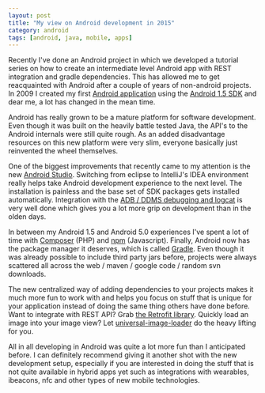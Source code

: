 ```yaml
---
layout: post
title: "My view on Android development in 2015"
category: android
tags: [android, java, mobile, apps]
---
```



Recently I've done an Android project in which we developed a tutorial series on how to create an intermediate level Android app with REST integration and gradle dependencies. This has allowed me to get reacquainted with Android after a couple of years of non-android projects. In 2009 I created my first [Android application](http://www.niftysystems.nl/xbox-live-stats-widget) using the [Android 1.5 SDK](http://developer.android.com/about/versions/android-1.5.html) and dear me, a lot has changed in the mean time.

Android has really grown to be a mature platform for software development. Even though it was built on the heavily battle tested Java, the API's to the Android internals were still quite rough. As an added disadvantage resources on this new platform were very slim, everyone basically just reinvented the wheel themselves.

One of the biggest improvements that recently came to my attention is the new [Android Studio](http://developer.android.com/tools/studio/index.html). Switching from eclipse to IntelliJ's IDEA environment really helps take Android development experience to the next level. The installation is painless and the base set of SDK packages gets installed automatically. Integration with the [ADB / DDMS debugging and logcat](http://developer.android.com/tools/debugging/index.html) is very well done which gives you a lot more grip on development than in the olden days.

In between my Android 1.5 and Android 5.0 experiences I've spent a lot of time with [Composer](https://getcomposer.org/) (PHP) and [npm](https://www.npmjs.com) (Javascript). Finally, Android now has the package manager it deserves, which is called [Gradle](https://gradle.org/gradle-the-new-android-build-system/). Even though it was already possible to include third party jars before, projects were always scattered all across the web / maven / google code / random svn downloads. 

The new centralized way of adding dependencies to your projects makes it much more fun to work with and helps you focus on stuff that is unique for your application instead of doing the same thing others have done before. Want to integrate with REST API? Grab [the Retrofit library](https://github.com/square/retrofit). Quickly load an image into your image view? Let [universal-image-loader](https://github.com/nostra13/Android-Universal-Image-Loader) do the heavy lifting for you. 

All in all developing in Android was quite a lot more fun than I anticipated before. I can definitely recommend giving it another shot with the new development setup, especially if you are interested in doing the stuff that is not quite available in hybrid apps yet such as integrations with wearables, ibeacons, nfc and other types of new mobile technologies.
